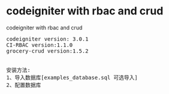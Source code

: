 # codeigniter with rbac and crud
codeigniter with rbac and crud

<pre>
codeigniter version: 3.0.1
CI-RBAC version:1.1.0
grocery-crud version:1.5.2


安装方法:
1、导入数据库[examples_database.sql 可选导入]
2、配置数据库
</pre>
